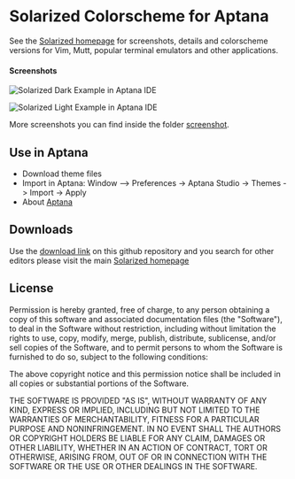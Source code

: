 # Solarized Colorscheme for Aptana
See the [Solarized homepage](http://ethanschoonover.com/solarized) for screenshots, 
details and colorscheme versions for Vim, Mutt, popular terminal emulators and 
other applications.

#### Screenshots
![Solarized Dark Example in Aptana IDE][dark]

![Solarized Light Example in Aptana IDE][light]

More screenshots you can find inside the folder [screenshot](https://github.com/bueltge/Aptana-Solarized/tree/master/screenshots).

[dark]: https://raw.github.com/bueltge/Aptana-Solarized/master/screenshots/Aptana-Solarized-Dark_001.png
[light]: https://raw.github.com/bueltge/Aptana-Solarized/master/screenshots/Aptana-Solarized-Light_001.png "Solarized Light Example in Aptana IDE"

## Use in Aptana

 * Download theme files
 * Import in Aptana: Window --> Preferences -> Aptana Studio -> Themes -> Import -> Apply
 * About [Aptana](http://aptana.com/)

## Downloads
Use the [download link](https://github.com/bueltge/Aptana-Solarized/archive/master.zip) on this github repository and you search for other editors please visit the main [Solarized homepage](http://ethanschoonover.com/solarized)

[Solarized homepage]:   http://ethanschoonover.com/solarized
[Solarized repository]: https://github.com/altercation/solarized

## License
Permission is hereby granted, free of charge, to any person obtaining a copy
of this software and associated documentation files (the "Software"), to deal
in the Software without restriction, including without limitation the rights
to use, copy, modify, merge, publish, distribute, sublicense, and/or sell
copies of the Software, and to permit persons to whom the Software is
furnished to do so, subject to the following conditions:

The above copyright notice and this permission notice shall be included in
all copies or substantial portions of the Software.

THE SOFTWARE IS PROVIDED "AS IS", WITHOUT WARRANTY OF ANY KIND, EXPRESS OR
IMPLIED, INCLUDING BUT NOT LIMITED TO THE WARRANTIES OF MERCHANTABILITY,
FITNESS FOR A PARTICULAR PURPOSE AND NONINFRINGEMENT. IN NO EVENT SHALL THE
AUTHORS OR COPYRIGHT HOLDERS BE LIABLE FOR ANY CLAIM, DAMAGES OR OTHER
LIABILITY, WHETHER IN AN ACTION OF CONTRACT, TORT OR OTHERWISE, ARISING FROM,
OUT OF OR IN CONNECTION WITH THE SOFTWARE OR THE USE OR OTHER DEALINGS IN
THE SOFTWARE.